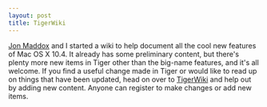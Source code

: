 ```yaml
---
layout: post
title: TigerWiki
---
```

[Jon Maddox](http://www.jonsthoughtsoneverything.com/) and I started a wiki to help document all the cool new features of Mac OS X 10.4. It already has some preliminary content, but there's plenty more new items in Tiger other than the big-name features, and it's all welcome. If you find a useful change made in Tiger or would like to read up on things that have been updated, head on over to [TigerWiki](http://www.tigerwiki.com/) and help out by adding new content. Anyone can register to make changes or add new items.
